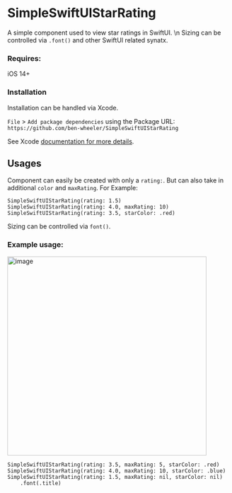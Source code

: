 # SimpleSwiftUIStarRating
A simple component used to view star ratings in SwiftUI. \n
Sizing can be controlled via `.font()` and other SwiftUI related synatx. 

### Requires:
iOS 14+

### Installation
Installation can be handled via Xcode. 

`File` > `Add package dependencies` using the Package URL: `https://github.com/ben-wheeler/SimpleSwiftUIStarRating`

See Xcode [documentation for more details](https://developer.apple.com/documentation/xcode/adding-package-dependencies-to-your-app).

## Usages
Component can easily be created with only a `rating:`. But can also take in additional `color` and `maxRating`. 
For Example:
```
SimpleSwiftUIStarRating(rating: 1.5)
SimpleSwiftUIStarRating(rating: 4.0, maxRating: 10)
SimpleSwiftUIStarRating(rating: 3.5, starColor: .red)
```
Sizing can be controlled via `font()`.

### Example usage:

<img width="450" alt="image" src="https://github.com/user-attachments/assets/f4bd561b-134f-45fa-bdab-b33a49d66bcf" />

```
SimpleSwiftUIStarRating(rating: 3.5, maxRating: 5, starColor: .red)
SimpleSwiftUIStarRating(rating: 4.0, maxRating: 10, starColor: .blue)
SimpleSwiftUIStarRating(rating: 1.5, maxRating: nil, starColor: nil)
    .font(.title)
```
